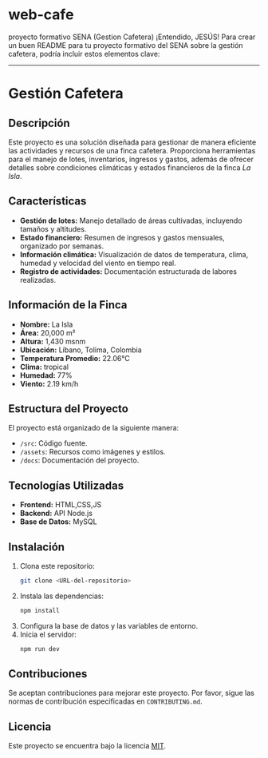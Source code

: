# web-cafe
proyecto formativo SENA (Gestion Cafetera)
¡Entendido, JESÚS! Para crear un buen README para tu proyecto formativo del SENA sobre la gestión cafetera, podría incluir estos elementos clave:

---

# Gestión Cafetera

## Descripción

Este proyecto es una solución diseñada para gestionar de manera eficiente las actividades y recursos de una finca cafetera. Proporciona herramientas para el manejo de lotes, inventarios, ingresos y gastos, además de ofrecer detalles sobre condiciones climáticas y estados financieros de la finca *La Isla*.

## Características

- **Gestión de lotes:** Manejo detallado de áreas cultivadas, incluyendo tamaños y altitudes.
- **Estado financiero:** Resumen de ingresos y gastos mensuales, organizado por semanas.
- **Información climática:** Visualización de datos de temperatura, clima, humedad y velocidad del viento en tiempo real.
- **Registro de actividades:** Documentación estructurada de labores realizadas.

## Información de la Finca

- **Nombre:** La Isla  
- **Área:** 20,000 m²  
- **Altura:** 1,430 msnm  
- **Ubicación:** Líbano, Tolima, Colombia  
- **Temperatura Promedio:** 22.06°C  
- **Clima:** tropical  
- **Humedad:** 77%  
- **Viento:** 2.19 km/h  

## Estructura del Proyecto

El proyecto está organizado de la siguiente manera:
- `/src`: Código fuente.
- `/assets`: Recursos como imágenes y estilos.
- `/docs`: Documentación del proyecto.

## Tecnologías Utilizadas

- **Frontend:** HTML,CSS,JS  
- **Backend:** API Node.js  
- **Base de Datos:** MySQL  

## Instalación

1. Clona este repositorio:  
   ```bash
   git clone <URL-del-repositorio>
   ```
2. Instala las dependencias:  
   ```bash
   npm install
   ```
3. Configura la base de datos y las variables de entorno.  
4. Inicia el servidor:  
   ```bash
   npm run dev
   ```

## Contribuciones

Se aceptan contribuciones para mejorar este proyecto. Por favor, sigue las normas de contribución especificadas en `CONTRIBUTING.md`.

## Licencia

Este proyecto se encuentra bajo la licencia [MIT](LICENSE).

